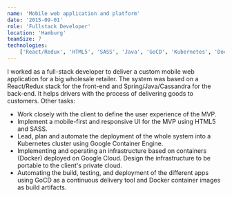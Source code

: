 ```yaml
---
name: 'Mobile web application and platform'
date: '2015-09-01'
role: 'Fullstack Developer'
location: 'Hamburg'
teamSize: 7
technologies:
    ['React/Redux', 'HTML5', 'SASS', 'Java', 'GoCD', 'Kubernetes', 'Docker', 'Google Cloud']
---
```


I worked as a full-stack developer to deliver a custom mobile web application for a big wholesale retailer. The system was based on a React/Redux stack for the front-end and Spring/Java/Cassandra for the back-end. It helps drivers with the process of delivering goods to customers. Other tasks:

-   Work closely with the client to define the user experience of the MVP.
-   Implement a mobile-first and responsive UI for the MVP using HTML5 and SASS.
-   Lead, plan and automate the deployment of the whole system into a Kubernetes cluster using Google Container Engine.
-   Implementing and operating an infrastructure based on containers (Docker) deployed on Google Cloud. Design the infrastructure to be portable to the client's private cloud.
-   Automating the build, testing, and deployment of the different apps using GoCD as a continuous delivery tool and Docker container images as build artifacts.
